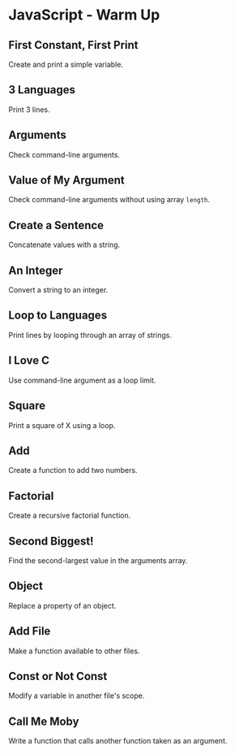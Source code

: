 # JavaScript - Warm Up

## First Constant, First Print
Create and print a simple variable.

## 3 Languages
Print 3 lines.

## Arguments
Check command-line arguments.

## Value of My Argument
Check command-line arguments without using array `length`.

## Create a Sentence
Concatenate values with a string.

## An Integer
Convert a string to an integer.

## Loop to Languages
Print lines by looping through an array of strings.

## I Love C
Use command-line argument as a loop limit.

## Square
Print a square of X using a loop.

## Add
Create a function to add two numbers.

## Factorial
Create a recursive factorial function.

## Second Biggest!
Find the second-largest value in the arguments array.

## Object
Replace a property of an object.

## Add File
Make a function available to other files.

## Const or Not Const
Modify a variable in another file's scope.

## Call Me Moby
Write a function that calls another function taken as an argument.
